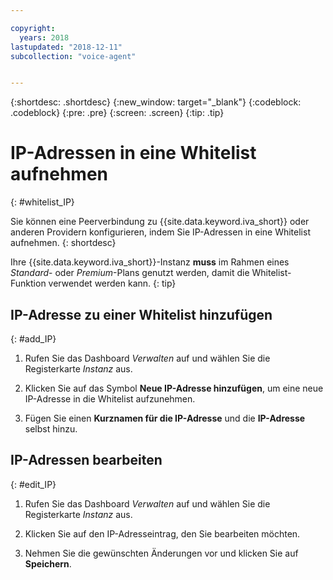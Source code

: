 ```yaml
---

copyright:
  years: 2018
lastupdated: "2018-12-11"
subcollection: "voice-agent"


---
```


{:shortdesc: .shortdesc}
{:new_window: target="_blank"}
{:codeblock: .codeblock}
{:pre: .pre}
{:screen: .screen}
{:tip: .tip}

# IP-Adressen in eine Whitelist aufnehmen
{: #whitelist_IP}

Sie können eine Peerverbindung zu {{site.data.keyword.iva_short}} oder anderen Providern konfigurieren, indem Sie IP-Adressen in eine Whitelist aufnehmen.
{: shortdesc}

Ihre {{site.data.keyword.iva_short}}-Instanz **muss** im Rahmen eines _Standard_- oder _Premium_-Plans genutzt werden, damit die Whitelist-Funktion verwendet werden kann.
{: tip}

## IP-Adresse zu einer Whitelist hinzufügen
{: #add_IP}

1. Rufen Sie das Dashboard _Verwalten_ auf und wählen Sie die Registerkarte _Instanz_ aus.

1. Klicken Sie auf das Symbol **Neue IP-Adresse hinzufügen**, um eine neue IP-Adresse in die Whitelist aufzunehmen.

1. Fügen Sie einen **Kurznamen für die IP-Adresse** und die **IP-Adresse** selbst hinzu.

## IP-Adressen bearbeiten
{: #edit_IP}

1. Rufen Sie das Dashboard _Verwalten_ auf und wählen Sie die Registerkarte _Instanz_ aus.

1. Klicken Sie auf den IP-Adresseintrag, den Sie bearbeiten möchten.

1. Nehmen Sie die gewünschten Änderungen vor und klicken Sie auf **Speichern**.
